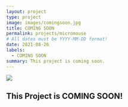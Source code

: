 ```yaml
---
layout: project
type: project
image: images/comingsoon.jpg
title: COMING SOON
permalink: projects/micromouse
# All dates must be YYYY-MM-DD format!
date: 2021-08-26
labels:
  - COMING SOON
summary: This project is coming soon.
---
```

<img  src="https://claysedgwick.github.io/images/comingsoon.jpg" align="center"/>

## This Project is COMING SOON!


